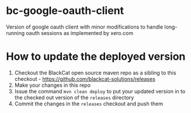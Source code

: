 bc-google-oauth-client
======================

Version of google oauth client with minor modifications to handle long-running oauth sessions as implemented by xero.com

How to update the deployed version
==================================

  1. Checkout the BlackCat open source maven repo as a sibling to this checkout - https://github.com/blackcat-solutions/releases
  1. Make your changes in this repo
  1. Issue the command `mvn clean deploy` to put your updated version in to the checked out version of the `releases` directory
  1. Commit the changes in the `releases` checkout and push them

